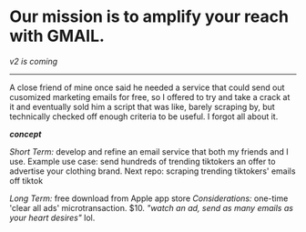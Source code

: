 # Our mission is to amplify your reach with GMAIL.
*v2 is coming*

----
A close friend of mine once said he needed a service that could send out cusomized marketing emails for free, so I offered to try and take a crack at it and eventually sold him a script that was like, barely scraping by, but technically checked off enough criteria to be useful. I forgot all about it.

___concept___

_Short Term:_ develop and refine an email service that both my friends and I use. Example use case: send hundreds of trending tiktokers an offer to advertise your clothing brand. Next repo: scraping trending tiktokers' emails off tiktok

_Long Term:_ free download from Apple app store
_Considerations:_ one-time 'clear all ads' microtransaction. $10. _"watch an ad, send as many emails as your heart desires"_ lol. 
